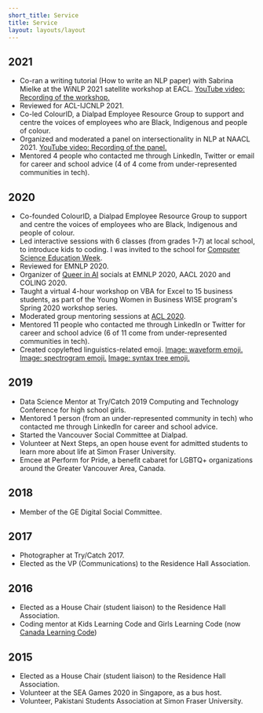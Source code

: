 ```yaml
---
short_title: Service
title: Service
layout: layouts/layout
---
```


<div class="section">

## 2021

- Co-ran a writing tutorial (How to write an NLP paper) with Sabrina
  Mielke at the WiNLP 2021 satellite workshop at EACL. [YouTube video:
  Recording of the
  workshop.](https://www.youtube.com/watch?v=ev3eb9YOIHM)
- Reviewed for ACL-IJCNLP 2021.
- Co-led ColourID, a Dialpad Employee Resource Group to support and
  centre the voices of employees who are Black, Indigenous and people
  of colour.
- Organized and moderated a panel on intersectionality in NLP at NAACL 2021. [YouTube video: Recording of the
  panel.](https://www.youtube.com/watch?v=cryfXlYWWp8)
- Mentored 4 people who contacted me through LinkedIn, Twitter or
  email for career and school advice (4 of 4 come from
  under-represented communities in tech).

</div>

<div class="section">

## 2020

- Co-founded ColourID, a Dialpad Employee Resource Group to support
  and centre the voices of employees who are Black, Indigenous and
  people of colour.
- Led interactive sessions with 6 classes (from grades 1-7) at local
  school, to introduce kids to coding. I was invited to the school for
  [Computer Science Education Week](https://www.csedweek.org/).
- Reviewed for EMNLP 2020.
- Organizer of [Queer in AI](https://queerinai.org/) socials at EMNLP
  2020, AACL 2020 and COLING 2020.
- Taught a virtual 4-hour workshop on VBA for Excel to 15 business
  students, as part of the Young Women in Business WISE program's
  Spring 2020 workshop series.
- Moderated group mentoring sessions at [ACL
  2020](https://acl2020.org/).
- Mentored 11 people who contacted me through LinkedIn or Twitter for
  career and school advice (6 of 11 come from under-represented
  communities in tech).
- Created copylefted linguistics-related emoji. [Image: waveform
  emoji.](/static/img/waveform.png) [Image: spectrogram
  emoji.](/static/img/spectrogram.png) [Image: syntax tree
  emoji.](/static/img/syntax-tree.png)

</div>

<div class="section">

## 2019

- Data Science Mentor at Try/Catch 2019 Computing and Technology
  Conference for high school girls.
- Mentored 1 person (from an under-represented community in tech) who
  contacted me through LinkedIn for career and school advice.
- Started the Vancouver Social Committee at Dialpad.
- Volunteer at Next Steps, an open house event for admitted students
  to learn more about life at Simon Fraser University.
- Emcee at Perform for Pride, a benefit cabaret for LGBTQ+
  organizations around the Greater Vancouver Area, Canada.

</div>

<div class="section">

## 2018

- Member of the GE Digital Social Committee.

</div>

<div class="section">

## 2017

- Photographer at Try/Catch 2017.
- Elected as the VP (Communications) to the Residence Hall
  Association.

</div>

<div class="section">

## 2016

- Elected as a House Chair (student liaison) to the Residence Hall
  Association.
- Coding mentor at Kids Learning Code and Girls Learning Code (now
  [Canada Learning Code](https://www.canadalearningcode.ca/))

</div>

<div class="section">

## 2015

- Elected as a House Chair (student liaison) to the Residence Hall
  Association.
- Volunteer at the SEA Games 2020 in Singapore, as a bus host.
- Volunteer, Pakistani Students Association at Simon Fraser
  University.

</div>
